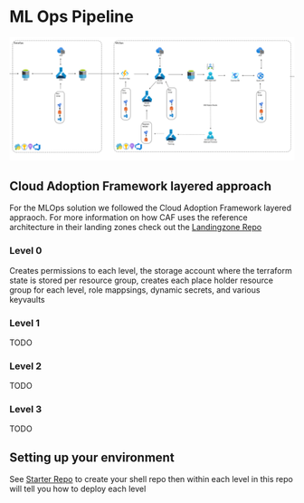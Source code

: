 # ML Ops Pipeline

![image info](./assets/mlops.png)

## Cloud Adoption Framework layered approach

For the MLOps solution we followed the Cloud Adoption Framework layered appraoch. For more information on how CAF uses the reference architecture in their landing zones check out the [Landingzone Repo](https://github.com/Azure/caf-terraform-landingzones/blob/master/documentation/code_architecture/intro_architecture.md)

### Level 0

Creates permissions to each level, the storage account where the terraform state is stored per resource group, creates each place holder resource group for each level, role mappsings, dynamic secrets, and various keyvaults

### Level 1

TODO

### Level 2

TODO

### Level 3

TODO

## Setting up your environment

See [Starter Repo](https://github.com/cse-kratos/caf-terraform-landingzones-starter) to create your shell repo then within each level in this repo will tell you how to deploy each level
